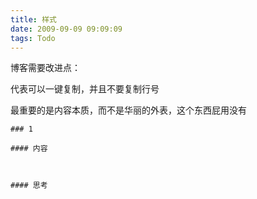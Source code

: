 ```yaml
---
title: 样式
date: 2009-09-09 09:09:09
tags: Todo
---
```


博客需要改进点：

代表可以一键复制，并且不要复制行号

最重要的是内容本质，而不是华丽的外表，这个东西屁用没有

```
### 1

#### 内容



#### 思考


```
